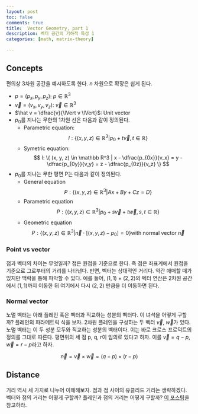 ```yaml
---
layout: post
toc: false
comments: true
title:  Vector Geometry, part 1 
description: 벡터 공간의 기하적 특성 1
categories: [math, matrix-theory]

---
```


## Concepts 

편의상 3차원 공간을 예시하도록 한다. $n$ 차원으로 확장은 쉽게 된다. 

- $p = (p_x, p_y, p_z)$: $p \in \mathbb R^3$
- $\vec v = (v_x, v_y, v_z)$: $\vec v \in \mathbb R^3$
- $\hat v = \dfrac{v}{\lVert v \lVert}$: Unit vector 
- $p_0$를 지나는 무한의 1차원 선은 다음과 같이 정의된다. 
	- Parametric equation: 
	$$
	l : \{ (x, y, z) \in \mathbb R^3 | p_0 + t \vec v, t \in \mathbb R\}
	$$
	- Symetric equation: 
	$$
	l: \{  (x, y, z) \in \mathbb R^3 | x - \dfrac{p_{0x}}{v_x} = y - \dfrac{p_{0y}}{v_y}  = z - \dfrac{p_{0z}}{v_z} \}
	$$ 
- $p_0$를 지나는 무한 평면 P는 다음과 같이 정의된다. 
	- General equation
	$$
	P: \{ (x, y, z) \in \mathbb R^3 | Ax + By + Cz = D \}
	$$
	- Parametric equation
	$$
	P : \{ (x, y, z) \in \mathbb R^3 | p_0 + s \vec v + t \vec w, s, t \in \mathbb R \}
	$$
	- Geometric equation
	$$
	P : \{ (x, y, z) \in \mathbb R^3 | \vec n \cdot [(x,y,z) - p_0] = 0 \} \text{with normal vector $\vec n$}
	$$

### Point vs vector 

점과 벡터의 차이는 무엇일까? 점은 원점을 기준으로 한다. 즉 점은 좌표계에서 원점을 기준으로 그로부터의 거리를 나타낸다. 반면, 벡터는 상대적인 거리다. 약간 애매할 때가 있지만 맥락을 통해 파악할 수 있다. 예를 들어, $(1,1)$ + $(2,2)$의 벡터 연산은 2차원 공간에서 $(1,1)$까지 이동한 뒤 여기에서 다시 $(2,2)$ 만큼을 더 이동하면 된다. 

### Normal vector 

노멀 벡터는 아래 플레인 혹은 벡터과 직교하는 성분의 벡터다. 이 녀석을 어떻게 구할까? 플레인의 파라메트릭 식을 보자. 2차원 플레인을 구성하는 두 벡터 $\vec v$, $\vec w$가 있다. 노멀 벡터는 이 두 성분 모두와 직교하는 성분의 벡터이다. 이는 바로 크로스 프로덕트의 정의를 그대로 따른다. 평면위의 세 점 p, q, r이 임의로 있다고 하자. 이를 $\vec v = q - p$, $\vec w = r - p$라고 하자. 

$$
\vec n  = \vec v \times \vec w = (q-p) \times (r-p)
$$

## Distance 

거리 역시 세 가지로 나누어 이해해보자. 점과 점 사이의 유클리드 거리는 생략하겠다. 벡터와 점의 거리는 어떻게 구할까? 플레인과 점의 거리는 어떻게 구할까? [이 포스팅](https://anarinsk.github.io/lostineconomics-v2-1/math/matrix-theory/2020/12/16/Projection.html)을 참고하라. 
<!--stackedit_data:
eyJoaXN0b3J5IjpbNjQyNjgzMjE1XX0=
-->